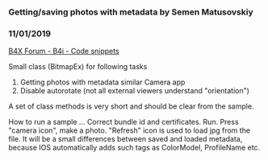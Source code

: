 ### Getting/saving photos with metadata by Semen Matusovskiy
### 11/01/2019
[B4X Forum - B4i - Code snippets](https://www.b4x.com/android/forum/threads/110985/)

Small class (BitmapEx) for following tasks  
1) Getting photos with metadata similar Camera app  
2) Disable autorotate (not all external viewers understand "orientation")  
  
A set of class methods is very short and should be clear from the sample.  
  
How to run a sample … Correct bundle id and certificates. Run. Press "camera icon", make a photo. "Refresh" icon is used to load jpg from the file. It will be a small differences between saved and loaded metadata, because IOS automatically adds such tags as ColorModel, ProfileName etc.